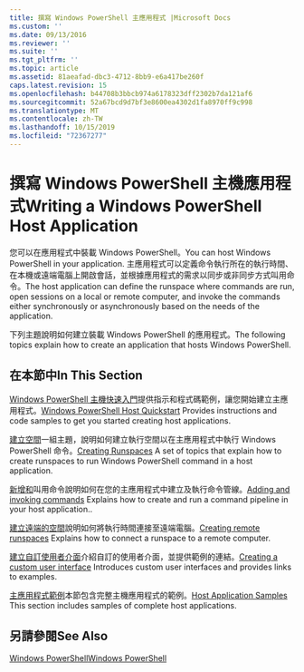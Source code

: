 ```yaml
---
title: 撰寫 Windows PowerShell 主應用程式 |Microsoft Docs
ms.custom: ''
ms.date: 09/13/2016
ms.reviewer: ''
ms.suite: ''
ms.tgt_pltfrm: ''
ms.topic: article
ms.assetid: 81aeafad-dbc3-4712-8bb9-e6a417be260f
caps.latest.revision: 15
ms.openlocfilehash: b44708b3bbcb974a6178323dff2302b7da121af6
ms.sourcegitcommit: 52a67bcd9d7bf3e8600ea4302d1fa8970ff9c998
ms.translationtype: MT
ms.contentlocale: zh-TW
ms.lasthandoff: 10/15/2019
ms.locfileid: "72367277"
---
```

# <a name="writing-a-windows-powershell-host-application"></a><span data-ttu-id="2b56f-102">撰寫 Windows PowerShell 主機應用程式</span><span class="sxs-lookup"><span data-stu-id="2b56f-102">Writing a Windows PowerShell Host Application</span></span>

<span data-ttu-id="2b56f-103">您可以在應用程式中裝載 Windows PowerShell。</span><span class="sxs-lookup"><span data-stu-id="2b56f-103">You can host Windows PowerShell in your application.</span></span> <span data-ttu-id="2b56f-104">主應用程式可以定義命令執行所在的執行時間、在本機或遠端電腦上開啟會話，並根據應用程式的需求以同步或非同步方式叫用命令。</span><span class="sxs-lookup"><span data-stu-id="2b56f-104">The host application can define the runspace where commands are run, open sessions on a local or remote computer, and invoke the commands either synchronously or asynchronously based on the needs of the application.</span></span>

<span data-ttu-id="2b56f-105">下列主題說明如何建立裝載 Windows PowerShell 的應用程式。</span><span class="sxs-lookup"><span data-stu-id="2b56f-105">The following topics explain how to create an application that hosts Windows PowerShell.</span></span>

## <a name="in-this-section"></a><span data-ttu-id="2b56f-106">在本節中</span><span class="sxs-lookup"><span data-stu-id="2b56f-106">In This Section</span></span>

<span data-ttu-id="2b56f-107">[Windows PowerShell 主機快速入門](./windows-powershell-host-quickstart.md)提供指示和程式碼範例，讓您開始建立主應用程式。</span><span class="sxs-lookup"><span data-stu-id="2b56f-107">[Windows PowerShell Host Quickstart](./windows-powershell-host-quickstart.md) Provides instructions and code samples to get you started creating host applications.</span></span>

<span data-ttu-id="2b56f-108">[建立空間](./creating-runspaces.md)一組主題，說明如何建立執行空間以在主應用程式中執行 Windows PowerShell 命令。</span><span class="sxs-lookup"><span data-stu-id="2b56f-108">[Creating Runspaces](./creating-runspaces.md) A set of topics that explain how to create runspaces to run Windows PowerShell command in a host application.</span></span>

<span data-ttu-id="2b56f-109">[新增和](./adding-and-invoking-commands.md)叫用命令說明如何在您的主應用程式中建立及執行命令管線。</span><span class="sxs-lookup"><span data-stu-id="2b56f-109">[Adding and invoking commands](./adding-and-invoking-commands.md) Explains how to create and run a command pipeline in your host application..</span></span>

<span data-ttu-id="2b56f-110">[建立遠端的空間](./creating-remote-runspaces.md)說明如何將執行時間連接至遠端電腦。</span><span class="sxs-lookup"><span data-stu-id="2b56f-110">[Creating remote runspaces](./creating-remote-runspaces.md) Explains how to connect a runspace to a remote computer.</span></span>

<span data-ttu-id="2b56f-111">[建立自訂使用者介面](./creating-a-custom-user-interface.md)介紹自訂的使用者介面，並提供範例的連結。</span><span class="sxs-lookup"><span data-stu-id="2b56f-111">[Creating a custom user interface](./creating-a-custom-user-interface.md) Introduces custom user interfaces and provides links to examples.</span></span>

<span data-ttu-id="2b56f-112">[主應用程式範例](./host-application-samples.md)本節包含完整主機應用程式的範例。</span><span class="sxs-lookup"><span data-stu-id="2b56f-112">[Host Application Samples](./host-application-samples.md) This section includes samples of complete host applications.</span></span>

## <a name="see-also"></a><span data-ttu-id="2b56f-113">另請參閱</span><span class="sxs-lookup"><span data-stu-id="2b56f-113">See Also</span></span>

[<span data-ttu-id="2b56f-114">Windows PowerShell</span><span class="sxs-lookup"><span data-stu-id="2b56f-114">Windows PowerShell</span></span>](https://msdn.microsoft.com/en-us/b41a2af3-aec1-402d-8e18-c2c26be461ff)

